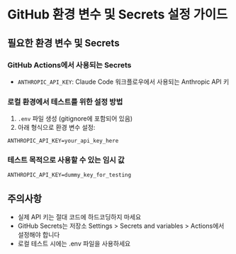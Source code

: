 # GitHub 환경 변수 및 Secrets 설정 가이드

## 필요한 환경 변수 및 Secrets

### GitHub Actions에서 사용되는 Secrets
- `ANTHROPIC_API_KEY`: Claude Code 워크플로우에서 사용되는 Anthropic API 키

### 로컬 환경에서 테스트를 위한 설정 방법
1. `.env` 파일 생성 (gitignore에 포함되어 있음)
2. 아래 형식으로 환경 변수 설정:
```
ANTHROPIC_API_KEY=your_api_key_here
```

### 테스트 목적으로 사용할 수 있는 임시 값
```
ANTHROPIC_API_KEY=dummy_key_for_testing
```

## 주의사항
- 실제 API 키는 절대 코드에 하드코딩하지 마세요
- GitHub Secrets는 저장소 Settings > Secrets and variables > Actions에서 설정해야 합니다
- 로컬 테스트 시에는 .env 파일을 사용하세요
